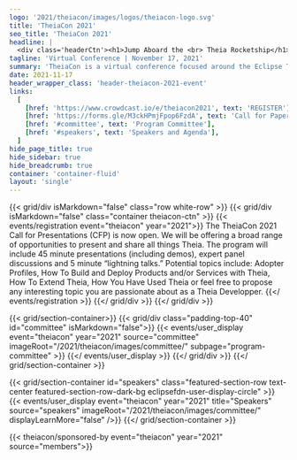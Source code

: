 ```yaml
---
logo: '2021/theiacon/images/logos/theiacon-logo.svg'
title: 'TheiaCon 2021'
seo_title: 'TheiaCon 2021'
headline: |
  <div class='headerCtn'><h1>Jump Aboard the <br> Theia Rocketship</h1> <h2>Leading the Next Generation <br> of Cloud IDE Development</h2></div>
tagline: 'Virtual Conference | November 17, 2021'
summary: 'TheiaCon is a virtual conference focused around the Eclipse Theia IDE ecosystem. It brings together a diverse group of Theia developers, adopters, and other contributors. The program will feature a mix of full-length talks, expert panel discussions and short ”lightning talks” focused on project insider, adopter, and broader ecosystem stories. This event is hosted by the Eclipse Foundation’s Cloud DevTools Working Group and is open to anyone interested in learning more about Cloud IDE development and the Theia project.'
date: 2021-11-17
header_wrapper_class: 'header-theiacon-2021-event'
links:
  [
    [href: 'https://www.crowdcast.io/e/theiacon2021', text: 'REGISTER'],
    [href: 'https://forms.gle/M3ckHPmjFpop6FzdA', text: 'Call for Papers'],
    [href: '#committee', text: 'Program Committee'],
    [href: '#speakers', text: 'Speakers and Agenda'],
  ]
hide_page_title: true
hide_sidebar: true
hide_breadcrumb: true
container: 'container-fluid'
layout: 'single'
---
```


{{< grid/div isMarkdown="false" class="row white-row" >}}
{{< grid/div isMarkdown="false" class="container theiacon-ctn" >}}
{{< events/registration event="theiacon" year="2021">}}
The TheiaCon 2021 Call for Presentations (CFP) is now open. We will be offering a broad range of opportunities to present and share all things Theia. The program will include 45 minute presentations (including demos), expert panel discussions and 5 minute “lightning talks.”  Potential topics include: Adopter Profiles, How To Build and Deploy Products and/or Services with Theia, How To Extend Theia, How You Have Used Theia or feel free to propose any interesting topic you are passionate about as a Theia Developper. 
{{</ events/registration >}}
{{</ grid/div >}}
{{</ grid/div >}}

<!-- Add user carousel for committee -->
{{< grid/section-container>}}
  {{< grid/div class="padding-top-40" id="committee" isMarkdown="false">}}
    {{< events/user_display event="theiacon" year="2021"  source="committee" imageRoot="/2021/theiacon/images/committee/" subpage="program-committee" >}}
    {{</ events/user_display >}}
  {{</ grid/div >}}
{{</ grid/section-container >}}

<!-- Add user carousel for speakers -->
{{< grid/section-container id="speakers" class="featured-section-row text-center featured-section-row-dark-bg eclipsefdn-user-display-circle" >}}
  {{< events/user_display event="theiacon" year="2021" title="Speakers" source="speakers" imageRoot="/2021/theiacon/images/committee/" displayLearnMore="false" />}}
{{</ grid/section-container >}}

<!-- Add sponsors section -->
{{< theiacon/sponsored-by event="theiacon" year="2021" source="members">}}